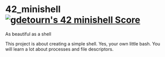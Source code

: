 # 42_minishell   <a href="https://github.com/Coday-meric/badge42"><img src="https://badge42.coday.fr/api/v2/clvc6erwr2003401p4pxhxpfsu/project/3507071" alt="gdetourn's 42 minishell Score" /></a>
As beautiful as a shell

This project is about creating a simple shell.
Yes, your own little bash.
You will learn a lot about processes and file descriptors.
